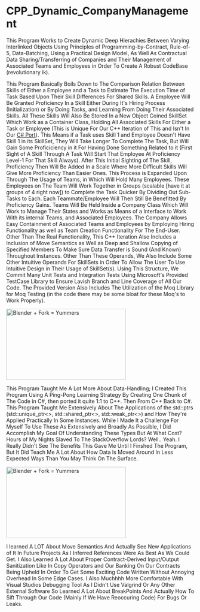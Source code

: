 # CPP_Dynamic_CompanyManagement
This Program Works to Create Dynamic Deep Hierachies Between Varying Interlinked Objects Using Principles of Programming-by-Contract, Rule-of-5, Data-Batching, Using a Practical Design Model, As Well As Contractual Data Sharing/Transferring of Companies and Their Management of Associated Teams and Employees in Order To Create A Robust CodeBase (revolutionary ik).

This Program Basically Boils Down to The Comparison Relation Between Skills of Either a Employee and a Task to Estimate The Execution Time of Task Based Upon Their Skill Differences For Shared Skills. A Employee Will Be Granted Proficiency In a Skill Either During It's Hiring Process (Initialization) or By Doing Tasks, and Learning From Doing Their Associated Skills. All These Skills Will Also Be Stored In a New Object Coined SkillSet Which Work as a Container Class, Holding All Associated Skills For Either a Task or Employee (This is Unique For Our C++ Iteration of This and Isn't In Our <a href="https://github.com/Kingerthanu/CSharp_CompanyManagement">C# Port</a>). This Means if a Task uses Skill 1 and Employee Doesn't Have Skill 1 in its SkillSet, They Will Take Longer To Complete The Task, But Will Gain Some Proficiciency in it For Having Done Something Related to it (First Sight of A Skill Through A Task Will Start That Employee At Proficiency Level-1 For That Skill Always). After This Initial Sighting of The Skill, Proficiency Then Will Be Added In a Scale Where More Difficult Skills Will Give More Proficiency Than Easier Ones. This Process is Expanded Upon Through The Usage of Teams, in Which Will Hold Many Employees. These Employees on The Team Will Work Together in Groups (scalable [have it at groups of 4 right now]) to Complete the Task Quicker By Dividing Out Sub-Tasks to Each. Each Teammate/Employee Will Then Still Be Benefitted By Proficiency Gains. Teams Will Be Held Inside a Company Class Which Will Work to Manage Their States and Works as Means of a Interface to Work With its internal Teams, and Associated Employees. The Company Allows Easy Containment of Associated Teams and Employees by Employing Hiring Functionality as well as Team Creation Functionality For The End-User. Other Than The Real Functionality, This C++ Iteration Also Includes a Inclusion of Move Semantics as Well as Deep and Shallow Copying of Specified Members To Make Sure Data Transfer is Sound (And Known) Throughout Instances. Other Than These Operands, We Also Include Some Other Intuitive Operands For SkillSets in Order To Allow The User To Use Intuitive Design in Their Usage of SkillSet(s). Using This Structure, We Commit Many Unit Tests and Integration Tests Using Microsoft's Provided TestCase Library to Ensure Lavish Branch and Line Coverage of All Our Code. The Provided Version Also Includes The Utilization of the Moq Library for Moq Testing (in the code there may be some bloat for these Moq's to Work Properly).

<img src="https://media.giphy.com/media/5r5J4JD9miis/giphy.gif" alt="Blender + Fork = Yummers" width="320" height="190">

This Program Taught Me A Lot More About Data-Handling; I Created This Program Using A Ping-Pong Learning Strategy By Creating One Chunk of The Code in C#, then ported it quite 1:1 to C++. Then From C++ Back to C#. This Program Taught Me Extensively About The Applications of the std::ptrs (std::unique_ptr<>, std::shared_ptr<>, std::weak_ptr<>) and How They're Applied Practically In Some Instances. While I Made It a Challenge For Myself To Use These As Extensively and Broadly As Possible, I Did Accomplish My Goal Of Understanding These Types But At What Cost? Hours of My Nights Slaved To The StackOverflow Lords? Well.. Yeah. I Really Didn't See The Benefits This Gave Me Until I Finshed The Program, But It Did Teach Me A Lot About How Data Is Moved Around In Less Expected Ways Than You May Think On The Surface.

<img src="https://media.giphy.com/media/7A1ZCMkDzxYp1HoJoO/giphy.gif" alt="Blender + Fork = Yummers" width="320" height="190">

 I learned A LOT About Move Semantics And Actually See New Applications of It In Future Projects As I Inferred References Were As Best As We Could Get. I Also Learned A Lot About Proper Contract-Derived Input/Output Sanitization Like In Copy Operators and Our Banking On Our Contracts Being Upheld In Order To Get Some Exciting Code Written Without Annoying Overhead In Some Edge Cases. I Also Muchhhh More Comfortable With Visual Studios Debugging Tool As I Didn't Use Valgrind Or Any Other External Software So Learned A Lot About BreakPoints And Actually How To Sift Through Our Code (Mainly If We Have Reoccuring Code) For Bugs Or Leaks.
